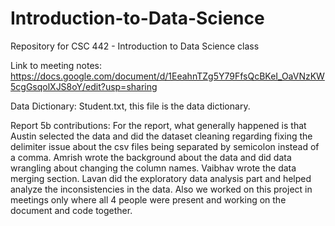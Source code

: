 # Introduction-to-Data-Science
Repository for CSC 442 - Introduction to Data Science class

Link to meeting notes: https://docs.google.com/document/d/1EeahnTZg5Y79FfsQcBKeI_OaVNzKW5cgGsqolXJS8oY/edit?usp=sharing

Data Dictionary: Student.txt, this file is the data dictionary.

Report 5b contributions: For the report, what generally happened is that Austin selected the data and did the dataset cleaning regarding fixing the delimiter issue about the csv files being separated by semicolon instead of a comma. Amrish wrote the background about the data and did data wrangling about changing the column names. Vaibhav wrote the data merging section. Lavan did the exploratory data analysis part and helped analyze the inconsistencies in the data. Also we worked on this project in meetings only where all 4 people were present and working on the document and code together.
